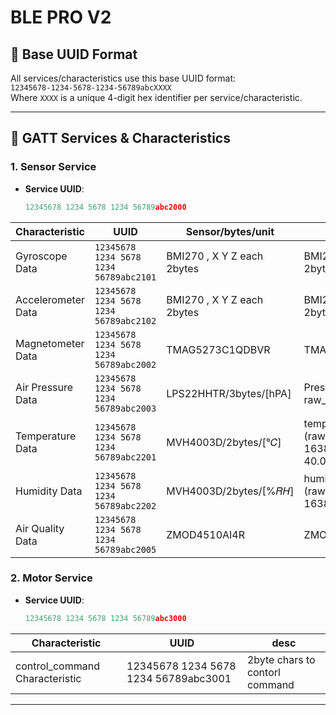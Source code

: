 # BLE PRO V2

## 🔧 Base UUID Format

All services/characteristics use this base UUID format:  
`12345678-1234-5678-1234-56789abcXXXX`  
Where `XXXX` is a unique 4-digit hex identifier per service/characteristic.

---

## 📡 GATT Services & Characteristics

### 1. Sensor Service

- **Service UUID**:
  ```c
  12345678 1234 5678 1234 56789abc2000
  ```

| Characteristic     | UUID                                   | Sensor/bytes/unit          | Equation                                                     | Properties   |
| ------------------ | -------------------------------------- | -------------------------- | ------------------------------------------------------------ | ------------ |
| Gyroscope Data     | `12345678 1234 5678 1234 56789abc2101` | BMI270 , X Y Z each 2bytes | BMI270 , X Y Z each 2bytes                                   | Notify, Read |
| Accelerometer Data | `12345678 1234 5678 1234 56789abc2102` | BMI270 , X Y Z each 2bytes | BMI270 , X Y Z each 2bytes                                   | Notify, Read |
| Magnetometer Data  | `12345678 1234 5678 1234 56789abc2002` | TMAG5273C1QDBVR            | TMAG5273C1QDBVR                                              | Notify, Read |
| Air Pressure Data  | `12345678 1234 5678 1234 56789abc2003` | LPS22HHTR/3bytes/[hPA]     | Pressure = raw_Pressure/4098.0f                              | Notify, Read |
| Temperature Data   | `12345678 1234 5678 1234 56789abc2201` | MVH4003D/2bytes/[°𝐶]       | temperature = (raw_temperature / 16383.0f) \* 165.0f - 40.0f | Notify, Read |
| Humidity Data      | `12345678 1234 5678 1234 56789abc2202` | MVH4003D/2bytes/[%𝑅𝐻]      | humidity = (raw_humidity / 16383.0f) \* 100.0f               | Notify, Read |
| Air Quality Data   | `12345678 1234 5678 1234 56789abc2005` | ZMOD4510AI4R               | ZMOD4510AI4R                                                 | Notify, Read |

### 2. Motor Service

- **Service UUID**:
  ```c
  12345678 1234 5678 1234 56789abc3000
  ```

| Characteristic                 | UUID                                 | desc                           |
| ------------------------------ | ------------------------------------ | ------------------------------ |
| control_command Characteristic | 12345678 1234 5678 1234 56789abc3001 | 2byte chars to contorl command |

---

